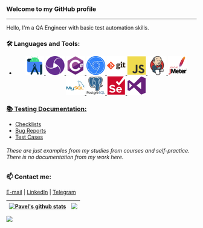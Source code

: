 ### Welcome to my GitHub profile
____

Hello, I'm a QA Engineer with basic test automation skills.

### :hammer_and_wrench: Languages and Tools:  
-
    <p align='center'>
    <a href ="https://github.com/qintarra/AndroidStudio">
  <img src="https://github.com/devicons/devicon/blob/master/icons/androidstudio/androidstudio-original.svg" title="Android Studio" width="50" height="50"/>  
    <a href ="https://github.com/qintarra/Appium">
  <img src="https://github.com/qintarra/qintarra/blob/main/icons/appium.svg" title="Appium" width="50" height="50"/>  
    <a href ="https://github.com/qintarra/C-Sharp/tree/main/Tasks">  
  <img src="https://github.com/devicons/devicon/blob/master/icons/csharp/csharp-original.svg" title="C#" width="50" height="50"/>  
    <a href ="https://github.com/qintarra/DevTools">
  <img src="https://github.com/qintarra/qintarra/blob/main/icons/devtools.svg" title="DevTools" width="50" height="50"/> 
    <a href ="https://github.com/qintarra/Git-bash-commands">  
  <img src="https://github.com/devicons/devicon/blob/master/icons/git/git-original-wordmark.svg" title="Git" width="50" height="50"/>   
    <a href ="https://github.com/qintarra/JavaScript">
  <img src="https://github.com/devicons/devicon/blob/master/icons/javascript/javascript-original.svg" title="JavaScript" width="50" height="50"/>   
    <a href ="https://github.com/qintarra/Jenkins">
  <img src="https://github.com/devicons/devicon/blob/master/icons/jenkins/jenkins-original.svg" title="Jenkins" width="50" height="50"/>  
    <a href ="https://github.com/qintarra/JMeter">
  <img src="https://github.com/qintarra/qintarra/blob/main/icons/jmeter-square.svg" title="JMeter" alt="Apache JMeter" width="50" height="50"/> 
    <a href ="https://github.com/qintarra/SQL/tree/main/MySQL">
  <img src="https://github.com/devicons/devicon/blob/master/icons/mysql/mysql-original-wordmark.svg" title="MySQL" width="50" height="50"/>  
    <a href ="https://github.com/qintarra/SQL/tree/main/PostgreSQL">
  <img src="https://github.com/devicons/devicon/blob/master/icons/postgresql/postgresql-original-wordmark.svg" title="PostgreSQL" width="50" height="50"/>  
    <a href ="https://github.com/qintarra/Selenium/tree/master/WebDriver">  
  <img src="https://github.com/devicons/devicon/blob/master/icons/selenium/selenium-original.svg" title="Selenium WebDriver" width="50" height="50"/>  
    <a href ="https://www.linkedin.com/learning/certificates/91e2a5a5b45a8fbf391f5ba67f8d5f7a5addcffc06988a904f718baf2d5923e5?u=106534538">    
  <img src="https://github.com/devicons/devicon/blob/master/icons/visualstudio/visualstudio-plain.svg" title="Visual Studio" width="50" height="50"/>  
    </p>

### :books: Testing Documentation:  
- [Checklists](https://drive.google.com/drive/folders/1JlxyZicAzbcpt5w05wBpQBQfQ8QE1a-P)
- [Bug Reports](https://drive.google.com/drive/folders/1wLQwmReiTlt4K97jbaj4oNt23xE0W4ju)
- [Test Cases](https://drive.google.com/drive/folders/1Rax4dGh-ChzQmO-okcEYwP8PExrFK0e9)  
###### These are just examples from my studies from courses and self-practice. There is no documentation from my work here.

### :mailbox: Contact me:  
[E-mail][email] | [LinkedIn][in] | [Telegram][tg]
        
[email]: <mailto:marchuk151@gmail.com>
[in]: <https://www.linkedin.com/in/volodymyr-marchuk-/>
[tg]: <https://t.me/qintarra>

| <a href="https://github.com/qintarra/github-readme-stats"><img align="center" src="https://github-readme-stats.vercel.app/api?username=qintarra&show_icons=true&include_all_commits=true&theme=vue&hide_border=true" alt="Pavel's github stats" /></a> | <a href="https://github.com/qintarra/github-readme-stats"><img align="center" src="https://github-readme-stats.vercel.app/api/top-langs/?username=qintarra&layout=compact&theme=vue&hide_border=true" /></a> |
| ------------- | ------------- |

![](https://komarev.com/ghpvc/?username=qintarra&color=32a881)    
